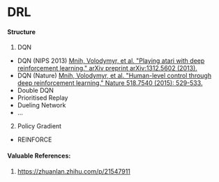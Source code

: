 # DRL


#### Structure
1. DQN
 - DQN (NIPS 2013) 
 [Mnih, Volodymyr, et al. "Playing atari with deep reinforcement learning." arXiv preprint arXiv:1312.5602 (2013).](https://arxiv.org/abs/1312.5602)
 - DQN (Nature) 
 [Mnih, Volodymyr, et al. "Human-level control through deep reinforcement learning." Nature 518.7540 (2015): 529-533.](https://web.stanford.edu/class/psych209/Readings/MnihEtAlHassibis15NatureControlDeepRL.pdf)
 - Double DQN
 - Prioritised Replay
 - Dueling Network
 - ...
 
2. Policy Gradient
 - REINFORCE






#### Valuable References:
1. https://zhuanlan.zhihu.com/p/21547911
